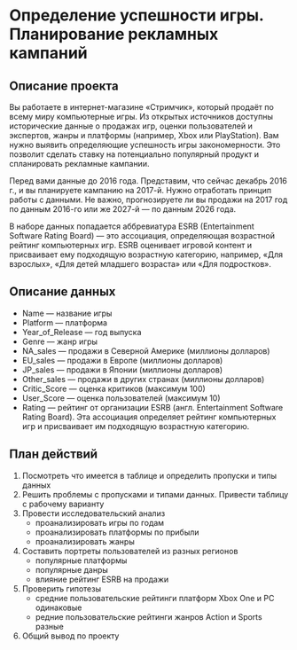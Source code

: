 # Определение успешности игры. Планирование рекламных кампаний

## Описание проекта
Вы работаете в интернет-магазине «Стримчик», который продаёт по всему миру компьютерные игры. Из открытых источников доступны исторические данные о продажах игр, оценки пользователей и экспертов, жанры и платформы (например, Xbox или PlayStation). Вам нужно выявить определяющие успешность игры закономерности. Это позволит сделать ставку на потенциально популярный продукт и спланировать рекламные кампании.

Перед вами данные до 2016 года. Представим, что сейчас декабрь 2016 г., и вы планируете кампанию на 2017-й. Нужно отработать принцип работы с данными. Не важно, прогнозируете ли вы продажи на 2017 год по данным 2016-го или же 2027-й — по данным 2026 года.

В наборе данных попадается аббревиатура ESRB (Entertainment Software Rating Board) — это ассоциация, определяющая возрастной рейтинг компьютерных игр. ESRB оценивает игровой контент и присваивает ему подходящую возрастную категорию, например, «Для взрослых», «Для детей младшего возраста» или «Для подростков».


## Описание данных
- Name — название игры
- Platform — платформа
- Year_of_Release — год выпуска
- Genre — жанр игры
- NA_sales — продажи в Северной Америке (миллионы долларов)
- EU_sales — продажи в Европе (миллионы долларов)
- JP_sales — продажи в Японии (миллионы долларов)
- Other_sales — продажи в других странах (миллионы долларов)
- Critic_Score — оценка критиков (максимум 100)
- User_Score — оценка пользователей (максимум 10)
- Rating — рейтинг от организации ESRB (англ. Entertainment Software Rating Board). Эта ассоциация определяет рейтинг компьютерных игр и присваивает им подходящую возрастную категорию.

## План действий
1. Посмотреть что имеется в таблице и определить пропуски и типы данных
2. Решить проблемы с пропусками и типами данных. Привести таблицу с рабочему варианту
3. Провести исследовательский анализ
    - проанализировать игры по годам
    - проанализировать платформы по прибыли
    - проанализировать жанры
4. Составить портреты пользователей из разных регионов
    - популярные платформы
    - популярные данры
    - влияние рейтинг ESRB на продажи
5. Проверить гипотезы
    - средние пользовательские рейтинги платформ Xbox One и PC одинаковые
    - редние пользовательские рейтинги жанров Action и Sports разные
6. Общий вывод по проекту
